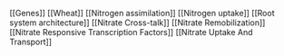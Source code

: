 [[Genes]]
[[Wheat]]
[[Nitrogen assimilation]]
[[Nitrogen uptake]]
[[Root system architecture]]
[[Nitrate Cross-talk]]
[[Nitrate Remobilization]]
[[Nitrate Responsive Transcription Factors]]
[[Nitrate Uptake And Transport]]
